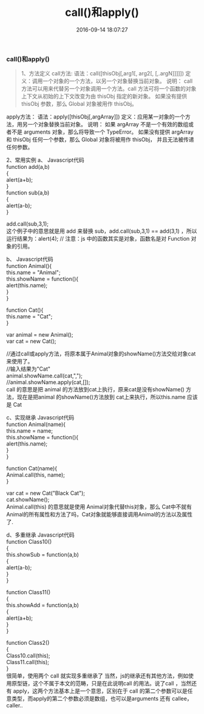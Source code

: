 ﻿---
title: call()和apply()
date: 2016-09-14 18:07:27
tags:
categories: JS
---

### call()和apply()

> 1、方法定义
call方法: 
语法：call([thisObj[,arg1[, arg2[,   [,.argN]]]]]) 
定义：调用一个对象的一个方法，以另一个对象替换当前对象。 
说明： 
call 方法可以用来代替另一个对象调用一个方法。call 方法可将一个函数的对象上下文从初始的上下文改变为由 thisObj 指定的新对象。 
如果没有提供 thisObj 参数，那么 Global 对象被用作 thisObj。 

apply方法： 
语法：apply([thisObj[,argArray]]) 
定义：应用某一对象的一个方法，用另一个对象替换当前对象。 
说明： 
如果 argArray 不是一个有效的数组或者不是 arguments 对象，那么将导致一个 TypeError。 
如果没有提供 argArray 和 thisObj 任何一个参数，那么 Global 对象将被用作 thisObj， 并且无法被传递任何参数。
 
2、常用实例
a、
Javascript代码  
  function add(a,b)  
  {  
       alert(a+b);  
   }  
   function sub(a,b)  
   {  
       alert(a-b);  
   }  
     
   add.call(sub,3,1);   
 这个例子中的意思就是用 add 来替换 sub，add.call(sub,3,1) == add(3,1) ，所以运行结果为：alert(4); // 注意：js 中的函数其实是对象，函数名是对 Function 对象的引用。
 
b、
Javascript代码  
   function Animal(){    
       this.name = "Animal";    
       this.showName = function(){    
           alert(this.name);    
       }    
   }    
     
   function Cat(){    
       this.name = "Cat";    
   }    
      
   var animal = new Animal();    
   var cat = new Cat();    
       
   //通过call或apply方法，将原本属于Animal对象的showName()方法交给对象cat来使用了。    
   //输入结果为"Cat"    
   animal.showName.call(cat,",");    
   //animal.showName.apply(cat,[]);  
 call 的意思是把 animal 的方法放到cat上执行，原来cat是没有showName() 方法，现在是把animal 的showName()方法放到 cat上来执行，所以this.name 应该是 Cat
 
c、实现继承
Javascript代码  
   function Animal(name){      
       this.name = name;      
       this.showName = function(){      
           alert(this.name);      
       }      
   }      
       
   function Cat(name){    
       Animal.call(this, name);    
   }      
       
   var cat = new Cat("Black Cat");     
   cat.showName();  
 Animal.call(this) 的意思就是使用 Animal对象代替this对象，那么 Cat中不就有Animal的所有属性和方法了吗，Cat对象就能够直接调用Animal的方法以及属性了.
 
d、多重继承
Javascript代码  
   function Class10()  
   {  
       this.showSub = function(a,b)  
       {  
           alert(a-b);  
       }  
   }  
     
   function Class11()  
   {  
       this.showAdd = function(a,b)  
       {  
           alert(a+b);  
       }  
   }  
     
   function Class2()  
   {  
       Class10.call(this);  
       Class11.call(this);  
   }  
 很简单，使用两个 call 就实现多重继承了
当然，js的继承还有其他方法，例如使用原型链，这个不属于本文的范畴，只是在此说明call 的用法。说了call ，当然还有 apply，这两个方法基本上是一个意思，区别在于 call 的第二个参数可以是任意类型，而apply的第二个参数必须是数组，也可以是arguments
还有 callee，caller..
